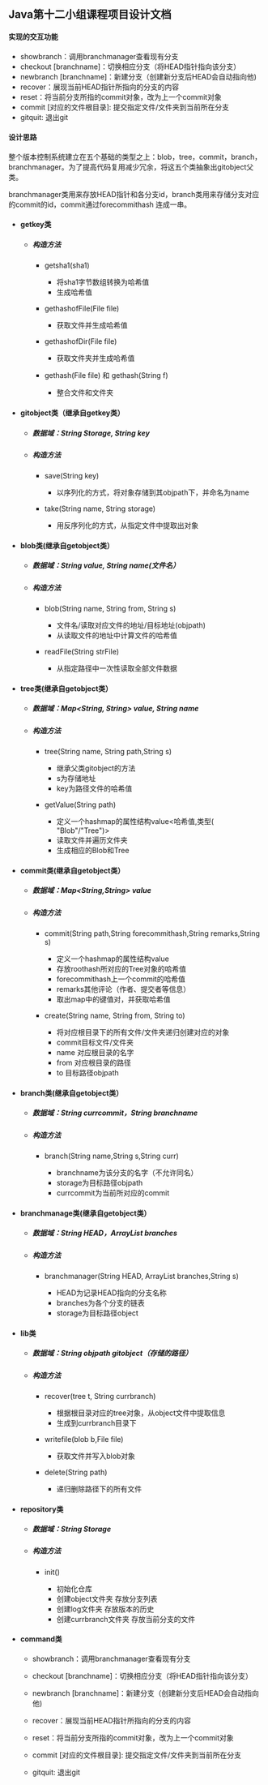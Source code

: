## Java第十二小组课程项目设计文档

#### 实现的交互功能

- showbranch：调用branchmanager查看现有分支
- checkout [branchname]：切换相应分支（将HEAD指针指向该分支）
- newbranch [branchname]：新建分支（创建新分支后HEAD会自动指向他)
- recover：展现当前HEAD指针所指向的分支的内容
- reset：将当前分支所指的commit对象，改为上一个commit对象
- commit [对应的文件根目录]: 提交指定文件/文件夹到当前所在分支
- gitquit: 退出git

#### 设计思路

整个版本控制系统建立在五个基础的类型之上：blob，tree，commit，branch，branchmanager。为了提高代码复用减少冗余，将这五个类抽象出gitobject父类。

branchmanager类用来存放HEAD指针和各分支id，branch类用来存储分支对应的commit的id，commit通过forecommithash 连成一串。



- #### getkey类

   - ##### 构造方法
   
     - getsha1(sha1)
     
       - 将sha1字节数组转换为哈希值
       - 生成哈希值
       
     - gethashofFile(File file)
       
       - 获取文件并生成哈希值
       
     - gethashofDir(File file)
     
       - 获取文件夹并生成哈希值
       
     - gethash(File file) 和 gethash(String f)
     
       - 整合文件和文件夹

- #### gitobject类（继承自getkey类）

   - ##### 数据域：String Storage, String key
   
   - ##### 构造方法
   
     - save(String key)
       
       - 以序列化的方式，将对象存储到其objpath下，并命名为name
       
     - take(String name, String storage)
     
       - 用反序列化的方式，从指定文件中提取出对象
   
- #### blob类(继承自getobject类）

   - ##### 数据域：String value, String name(文件名）
   
   - ##### 构造方法
   
     - blob(String name, String from, String s)
     
       - 文件名/读取对应文件的地址/目标地址(objpath)
       - 从读取文件的地址中计算文件的哈希值
     
     - readFile(String strFile)
     
       - 从指定路径中一次性读取全部文件数据

- #### tree类(继承自getobject类）

   - ##### 数据域：Map<String, String> value, String name
   
   - ##### 构造方法
   
     - tree(String name, String path,String s)
     
       - 继承父类gitobject的方法
       - s为存储地址
       - key为路径文件的哈希值
     
     - getValue(String path)
     
       - 定义一个hashmap的属性结构value<哈希值,类型( "Blob"/"Tree")>
       - 读取文件并遍历文件夹
       - 生成相应的Blob和Tree

- #### commit类(继承自getobject类）

  - ##### 数据域：Map<String,String> value
  
  - ##### 构造方法     
    
    - commit(String path,String forecommithash,String remarks,String s)
  
      - 定义一个hashmap的属性结构value
      - 存放roothash所对应的Tree对象的哈希值
      - forecommithash上一个commit的哈希值
      - remarks其他评论（作者、提交者等信息）
      - 取出map中的键值对，并获取哈希值
      
    - create(String name, String from, String to)
      
      - 将对应根目录下的所有文件/文件夹递归创建对应的对象
      - commit目标文件/文件夹
      - name 对应根目录的名字
      - from  对应根目录的路径
      - to 目标路径objpath

- #### branch类(继承自getobject类）


  - ##### 数据域：String currcommit，String branchname
   
  - ##### 构造方法
  
    - branch(String name,String s,String curr)
    
      - branchname为该分支的名字（不允许同名）
      - storage为目标路径objpath
      - currcommit为当前所对应的commit
    
- #### branchmanage类(继承自getobject类）

  - ##### 数据域：String HEAD，ArrayList<String> branches
  
  - ##### 构造方法
  
    - branchmanager(String HEAD, ArrayList<String> branches,String s)
      
      - HEAD为记录HEAD指向的分支名称
      - branches为各个分支的链表
      - storage为目标路径object

- #### lib类
   - ##### 数据域：String objpath gitobject（存储的路径）
   
   - ##### 构造方法
   
     - recover(tree t, String currbranch)
     
       - 根据根目录对应的tree对象，从object文件中提取信息
       - 生成到currbranch目录下
     
     - writefile(blob b,File file)
     
       - 获取文件并写入blob对象
     
     - delete(String path)
     
       - 递归删除路径下的所有文件

- #### repository类
  
  - ##### 数据域：String Storage
  
  - ##### 构造方法
  
    - init()
    
      - 初始化仓库
      - 创建object文件夹 存放分支列表
      - 创建log文件夹 存放版本的历史
      - 创建currbranch文件夹 存放当前分支的文件

- #### command类

  - showbranch：调用branchmanager查看现有分支
  
  - checkout [branchname]：切换相应分支（将HEAD指针指向该分支）
  
  - newbranch [branchname]：新建分支（创建新分支后HEAD会自动指向他)
  
  - recover：展现当前HEAD指针所指向的分支的内容
  
  - reset：将当前分支所指的commit对象，改为上一个commit对象
  
  - commit [对应的文件根目录]: 提交指定文件/文件夹到当前所在分支
  
  - gitquit: 退出git

